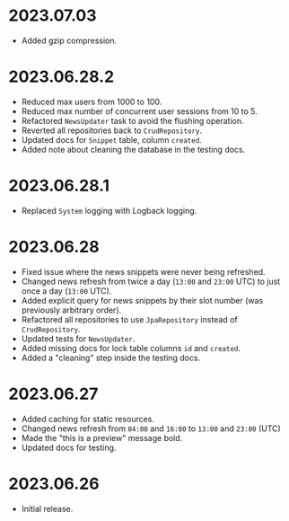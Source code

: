 # 2023.07.03

- Added gzip compression.

# 2023.06.28.2

- Reduced max users from 1000 to 100.
- Reduced max number of concurrent user sessions from 10 to 5.
- Refactored `NewsUpdater` task to avoid the flushing operation.
- Reverted all repositories back to `CrudRepository`.
- Updated docs for `Snippet` table, column `created`.
- Added note about cleaning the database in the testing docs.

# 2023.06.28.1

- Replaced `System` logging with Logback logging.

# 2023.06.28

- Fixed issue where the news snippets were never being refreshed.
- Changed news refresh from twice a day (`13:00` and `23:00` UTC) to just once a day (`13:00` UTC).
- Added explicit query for news snippets by their slot number (was previously arbitrary order).
- Refactored all repositories to use `JpaRepository` instead of `CrudRepository`.
- Updated tests for `NewsUpdater`.
- Added missing docs for lock table columns `id` and `created`.
- Added a "cleaning" step inside the testing docs.

# 2023.06.27

- Added caching for static resources.
- Changed news refresh from `04:00` and `16:00` to `13:00` and `23:00` (UTC)
- Made the "this is a preview" message bold.
- Updated docs for testing.

# 2023.06.26

- Initial release.
